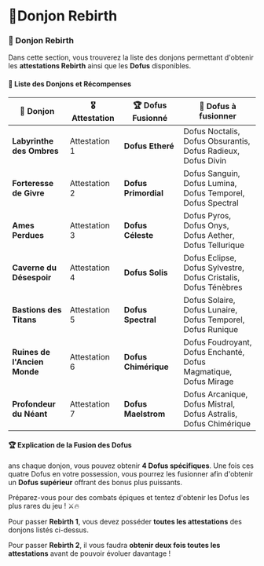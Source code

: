 # 🌌Donjon Rebirth

### 🏰 Donjon Rebirth <a href="#donjon-rebirth" id="donjon-rebirth"></a>

Dans cette section, vous trouverez la liste des donjons permettant d'obtenir les **attestations Rebirth** ainsi que les **Dofus** disponibles.

#### 📜 Liste des Donjons et Récompenses <a href="#liste-des-donjons-et-recompenses" id="liste-des-donjons-et-recompenses"></a>

<table><thead><tr><th width="152">🏰 Donjon</th><th width="124">🎖️ Attestation</th><th width="160">🏆 Dofus Fusionné</th><th width="294">🥚 Dofus à fusionner</th></tr></thead><tbody><tr><td><strong>Labyrinthe des Ombres</strong></td><td>Attestation 1</td><td><strong>Dofus Etheré</strong></td><td>Dofus Noctalis, Dofus Obsurantis, Dofus Radieux, Dofus Divin</td></tr><tr><td><strong>Forteresse de Givre</strong></td><td>Attestation 2</td><td><strong>Dofus Primordial</strong></td><td>Dofus Sanguin, Dofus Lumina, Dofus Temporel, Dofus Spectral</td></tr><tr><td><strong>Ames Perdues</strong></td><td>Attestation 3</td><td><strong>Dofus Céleste</strong></td><td>Dofus Pyros, Dofus Onys, Dofus Aether, Dofus Tellurique</td></tr><tr><td><strong>Caverne du Désespoir</strong></td><td>Attestation 4</td><td><strong>Dofus Solis</strong></td><td>Dofus Eclipse, Dofus Sylvestre, Dofus Cristalis, Dofus Ténèbres</td></tr><tr><td><strong>Bastions des Titans</strong></td><td>Attestation 5</td><td><strong>Dofus Spectral</strong></td><td>Dofus Solaire, Dofus Lunaire, Dofus Temporel, Dofus Runique</td></tr><tr><td><strong>Ruines de l'Ancien Monde</strong></td><td>Attestation 6</td><td><strong>Dofus Chimérique</strong></td><td>Dofus Foudroyant, Dofus Enchanté, Dofus Magmatique, Dofus Mirage</td></tr><tr><td><strong>Profondeur du Néant</strong></td><td>Attestation 7</td><td><strong>Dofus Maelstrom</strong></td><td>Dofus Arcanique, Dofus Mistral, Dofus Astralis, Dofus Chimérique</td></tr></tbody></table>

#### **🏆 Explication de la Fusion des Dofus**

ans chaque donjon, vous pouvez obtenir **4 Dofus spécifiques**. Une fois ces quatre Dofus en votre possession, vous pourrez les fusionner afin d'obtenir un **Dofus supérieur** offrant des bonus plus puissants.

Préparez-vous pour des combats épiques et tentez d'obtenir les Dofus les plus rares du jeu ! ⚔️🔥

Pour passer **Rebirth 1**, vous devez posséder **toutes les attestations** des donjons listés ci-dessus.

Pour passer **Rebirth 2**, il vous faudra **obtenir deux fois toutes les attestations** avant de pouvoir évoluer davantage !
